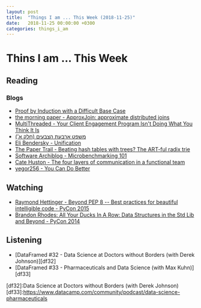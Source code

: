 ```yaml
---
layout: post
title:  "Things I am ... This Week (2018-11-25)"
date:   2018-11-25 00:00:00 +0300
categories: things_i_am
---
```


# Thins I am ... This Week  

## Reading  

### Blogs

- [Proof by Induction with a Difficult Base Case][dbz1]
- [the morning paper - ApproxJoin: approximate distributed joins][mp1]
- [MultiThreaded - Your Client Engagement Program Isn't Doing What You Think It Is][sf1]
- [משפט ארבעת הצבעים (חלק א')][gadial1]
- [Eli Bendersky - Unification][eli1]
- [The Paper Trail - Beating hash tables with trees? The ART-ful radix trie][pt1]
- [Software Archiblog - Microbenchmarking 101][sa1]
- [Cate Huston - The four layers of communication in a functional team][cate1]
- [yegor256 - You Can Do Better][yegor1]

## Watching  

- [Raymond Hettinger - Beyond PEP 8 -- Best practices for beautiful intelligible code - PyCon 2015][pycon1]
- [Brandon Rhodes: All Your Ducks In A Row: Data Structures in the Std Lib and Beyond - PyCon 2014][pycon2]

## Listening  

- [DataFramed #32 - Data Science at Doctors without Borders (with Derek Johnson)][df32]
- [DataFramed #33 - Pharmaceuticals and Data Science (with Max Kuhn)][df33]

[dbz1]:https://divisbyzero.com/2018/11/07/proof-by-induction-with-a-difficult-base-case/
[mp1]:https://blog.acolyer.org/2018/11/09/approxjoin-approximate-distributed-joins/
[sf1]:https://multithreaded.stitchfix.com/blog/2018/11/08/bandits/
[gadial1]:https://gadial.net/2018/11/10/four_color_theorem_intro/
[eli1]:https://eli.thegreenplace.net/2018/unification/
[pt1]:https://www.the-paper-trail.org/post/art-paper-notes/
[pycon1]:https://www.youtube.com/watch?v=wf-BqAjZb8M
[sa1]:http://www.softwarearchiblog.com/2018/11/microbenchmarking-101.html
[cate1]:https://qz.com/work/1468580/the-four-layers-of-communication-in-a-functional-team/
[yegor1]:https://www.yegor256.com/2018/11/27/you-can-do-better.html
[pycon2]:https://www.youtube.com/watch?v=fYlnfvKVDoM
[df32]:Data Science at Doctors without Borders (with Derek Johnson)
[df33]:https://www.datacamp.com/community/podcast/data-science-pharmaceuticals